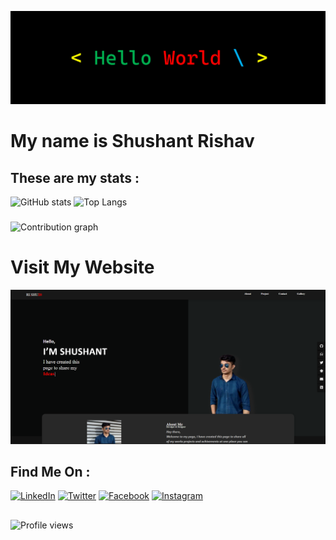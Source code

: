 
![Header](https://github.com/Rishu20/rishu20/blob/main/Screenshot%202021-11-29%20184709.png)
# My name is Shushant Rishav
## These are my stats :
![GitHub stats](https://github-readme-stats.vercel.app/api?username=rishu20&show_icons=true&theme=dark)
![Top Langs](https://github-readme-stats.vercel.app/api/top-langs/?username=rishu20&theme=dark)
###
![Contribution graph](https://activity-graph.herokuapp.com/graph?username=rishu20&theme=react-dark)
# Visit My Website

[![image](https://github.com/Rishu20/rishu20/blob/main/Screenshot%202021-11-29%20200002.png)](https://rishu20.github.io)
## Find Me On :
[![LinkedIn](https://cdn-icons-png.flaticon.com/32/174/174857.png)](https://www.linkedin.com/in/shushantrishav/) [![Twitter](https://cdn-icons-png.flaticon.com/32/1312/1312142.png)](https://twitter.com/ShushantRishav) [![Facebook](https://cdn-icons-png.flaticon.com/32/733/733547.png)](https://www.facebook.com/ShushantRishav/) [![Instagram](https://cdn-icons-png.flaticon.com/32/2111/2111463.png)](https://www.instagram.com/ri.shu20/)
##
![Profile views](https://gpvc.arturio.dev/rishu20)  


